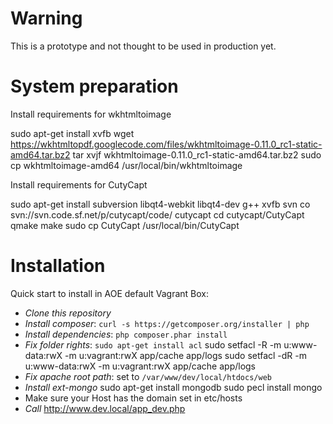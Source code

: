 Warning
=======

This is a prototype and not thought to be used in production yet.

System preparation
============

Install requirements for wkhtmltoimage

sudo apt-get install xvfb
wget https://wkhtmltopdf.googlecode.com/files/wkhtmltoimage-0.11.0_rc1-static-amd64.tar.bz2
tar xvjf wkhtmltoimage-0.11.0_rc1-static-amd64.tar.bz2
sudo cp wkhtmltoimage-amd64 /usr/local/bin/wkhtmltoimage

Install requirements for CutyCapt

sudo apt-get install subversion libqt4-webkit libqt4-dev g++ xvfb
svn co svn://svn.code.sf.net/p/cutycapt/code/ cutycapt
cd cutycapt/CutyCapt
qmake
make
sudo cp CutyCapt /usr/local/bin/CutyCapt


Installation
============

Quick start to install in AOE default Vagrant Box:

* *Clone this repository*
* *Install composer*: `curl -s https://getcomposer.org/installer | php`
* *Install dependencies*: `php composer.phar install`
* *Fix folder rights*: `sudo apt-get install acl`
    sudo setfacl -R -m u:www-data:rwX -m u:vagrant:rwX app/cache app/logs
	sudo setfacl -dR -m u:www-data:rwX -m u:vagrant:rwX app/cache app/logs
* *Fix apache root path*: set to `/var/www/dev/local/htdocs/web`
* *Install ext-mongo*
    sudo apt-get install mongodb
    sudo pecl install mongo
* Make sure your Host has the domain set in etc/hosts
* *Call* http://www.dev.local/app_dev.php


